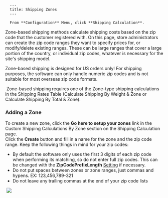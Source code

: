 
      ---
      title: Shipping Zones
      ---

      From **Configuration** Menu, click **Shipping Calculation**.  
  
Zone-based shipping methods calculate shipping costs based on the zip code that the customer registered with. On this page, store administrators can create the zip code ranges they want to specify prices for, or modify/delete existing ranges. These can be large ranges that cover a large portion of the country, or individual zip codes, whatever is necessary for the site's shipping model.

Zone-based shipping is designed for US orders only! For shipping purposes, the software can only handle numeric zip codes and is not suitable for most overseas zip code formats.   
  
 Zone-based shipping requires one of the Zone-type shipping calculations in the Shipping Rates Table (Calculate Shipping By Weight & Zone or Calculate Shipping By Total & Zone).

### **Adding a Zone**

To create a new zone, click the **Go here to setup your zones** link in the Custom Shipping Calculations By Zone section on the Shipping Calculation page.  
Click the **Create** button and fill in a name for the zone and the zip code range. Keep the following things in mind for your zip codes:

*   By default the software only uses the first 3 digits of each zip code when performing its matching, so do not enter full zip codes. This can be changed with the **ZipCodePrefixLength** [Setting](default.aspx?pageid=settings) if necessary. 
*   Do not put spaces between zones or zone ranges, just commas and hypens. EX: 123,456,789-321 
*   Do not leave any trailing commas at the end of your zip code lists

 ![](images/1416268830712.png)
      
